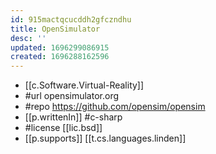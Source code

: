 ```yaml
---
id: 915mactqcucddh2gfczndhu
title: OpenSimulator
desc: ''
updated: 1696299086915
created: 1696288162596
---
```


- [[c.Software.Virtual-Reality]]
- #url opensimulator.org
- #repo https://github.com/opensim/opensim
- [[p.writtenIn]] #c-sharp
- #license [[lic.bsd]]
- [[p.supports]] [[t.cs.languages.linden]]